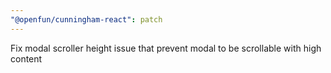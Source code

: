 ```yaml
---
"@openfun/cunningham-react": patch
---
```


Fix modal scroller height issue that prevent modal to be scrollable with high content
